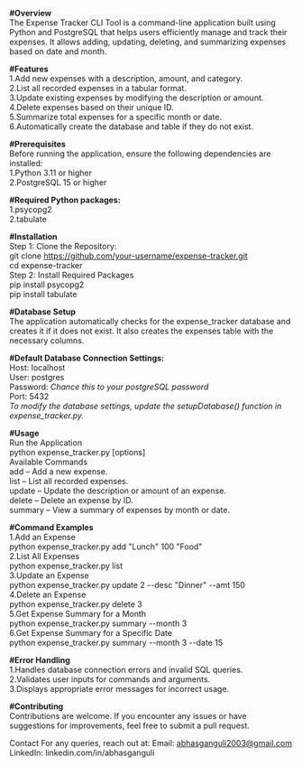 **#Overview**  
The Expense Tracker CLI Tool is a command-line application built using Python and PostgreSQL that helps users efficiently manage and track their expenses. It allows adding, updating, deleting, and summarizing expenses based on date and month.

**#Features**  
1.Add new expenses with a description, amount, and category.  
2.List all recorded expenses in a tabular format.  
3.Update existing expenses by modifying the description or amount.  
4.Delete expenses based on their unique ID.  
5.Summarize total expenses for a specific month or date.  
6.Automatically create the database and table if they do not exist.  

**#Prerequisites**  
Before running the application, ensure the following dependencies are installed:  
1.Python 3.11 or higher  
2.PostgreSQL 15 or higher  

**#Required Python packages:**  
1.psycopg2  
2.tabulate  

**#Installation**  
Step 1: Clone the Repository:   
    git clone https://github.com/your-username/expense-tracker.git  
    cd expense-tracker  
Step 2: Install Required Packages  
    pip install psycopg2  
    pip install tabulate  
  
**#Database Setup**  
The application automatically checks for the expense_tracker database and creates it if it does not exist. It also creates the expenses table with the necessary columns.  

**#Default Database Connection Settings:**  
Host: localhost  
User: postgres  
Password: *Chance this to your postgreSQL password*  
Port: 5432  
*To modify the database settings, update the setupDatabase() function in expense_tracker.py.*  

**#Usage**  
Run the Application  
    python expense_tracker.py <command> [options]  
Available Commands  
    add – Add a new expense.  
    list – List all recorded expenses.  
    update – Update the description or amount of an expense.  
    delete – Delete an expense by ID.  
    summary – View a summary of expenses by month or date.  

**#Command Examples**  
1.Add an Expense  
    python expense_tracker.py add "Lunch" 100 "Food"  
2.List All Expenses  
    python expense_tracker.py list  
3.Update an Expense  
    python expense_tracker.py update 2 --desc "Dinner" --amt 150  
4.Delete an Expense  
    python expense_tracker.py delete 3  
5.Get Expense Summary for a Month  
    python expense_tracker.py summary --month 3  
6.Get Expense Summary for a Specific Date  
    python expense_tracker.py summary --month 3 --date 15  

**#Error Handling**  
1.Handles database connection errors and invalid SQL queries.  
2.Validates user inputs for commands and arguments.  
3.Displays appropriate error messages for incorrect usage.  

**#Contributing**  
Contributions are welcome. If you encounter any issues or have suggestions for improvements, feel free to submit a pull request.

Contact
For any queries, reach out at:
Email: abhasganguli2003@gmail.com
LinkedIn: linkedin.com/in/abhasganguli
